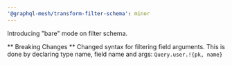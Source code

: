 ```yaml
---
'@graphql-mesh/transform-filter-schema': minor
---
```


Introducing "bare" mode on filter schema.

** Breaking Changes **
Changed syntax for filtering field arguments.
This is done by declaring type name, field name and args:
`Query.user.!{pk, name}`
